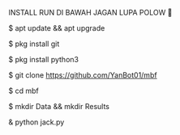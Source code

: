 INSTALL RUN DI BAWAH 
JAGAN LUPA POLOW 🤗

$ apt update && apt upgrade

$ pkg install git

$ pkg install python3

$ git clone https://github.com/YanBot01/mbf

$ cd mbf

$ mkdir Data && mkdir Results

& python jack.py
